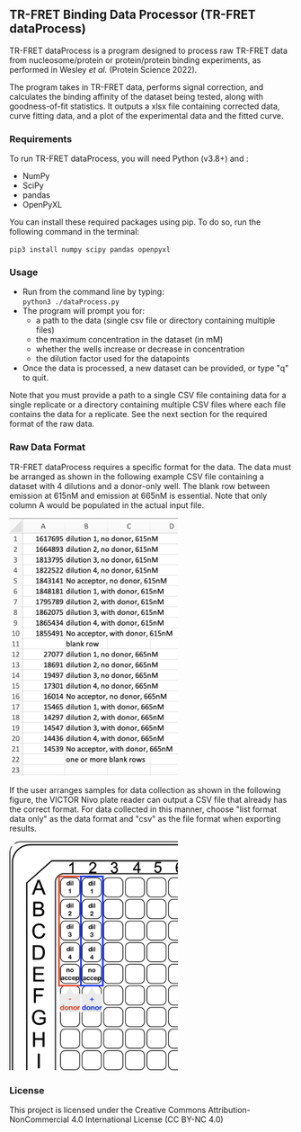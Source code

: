 ## TR-FRET Binding Data Processor (TR-FRET dataProcess)

TR-FRET dataProcess is a program designed to process raw TR-FRET data from nucleosome/protein or protein/protein binding
experiments, as performed in Wesley <i>et al.</i> (Protein Science 2022).

The program takes in TR-FRET data, performs signal correction, and calculates the binding affinity of the dataset being
tested, along with goodness-of-fit statistics. It outputs a xlsx file containing corrected data, curve fitting data,
and a plot of the experimental data and the fitted curve.

### Requirements

To run TR-FRET dataProcess, you will need Python (v3.8+) and :

- NumPy
- SciPy
- pandas
- OpenPyXL

You can install these required packages using pip. To do so, run the following command in the terminal:

`pip3 install numpy scipy pandas openpyxl`

### Usage

- Run from the command line by typing:<br>
  `python3 ./dataProcess.py`
- The program will prompt you for:
    - a path to the data (single csv file or directory containing multiple files)
    - the maximum concentration in the dataset (in mM)
    - whether the wells increase or decrease in concentration
    - the dilution factor used for the datapoints
- Once the data is processed, a new dataset can be provided, or type "q" to quit.

Note that you must provide a path to a single CSV file containing data for a single replicate or a directory containing
multiple CSV files where each file contains the data for a replicate. See the next section for the required format of
the raw data.

### Raw Data Format

TR-FRET dataProcess requires a specific format for the data. The data must be arranged as shown in the following example
CSV file containing a dataset with 4 dilutions and a donor-only well. The blank row between emission at 615nM and
emission at 665nM is essential. Note that only column A would be populated in the actual input file.

<img src="resources/CSV_file_example.png" alt="" width="300" height="459">

If the user arranges samples for data collection as shown in the following figure, the VICTOR Nivo plate reader can
output a CSV file that already has the correct format. For data collected in this manner, choose "list format data only"
as the data format and "csv" as the file format when exporting results.

<img src="resources/Plate_format_example.png" alt="" width="300" height="408">

### License

This project is licensed under the Creative Commons Attribution-NonCommercial 4.0 International License (CC BY-NC 4.0)
